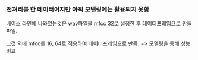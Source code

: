 ### 전처리를 한 데이터이지만 아직 모델링에는  활용되지 못함


베이스 라인에 나와있는것은 wav파일을 mfcc 32로 설정한 후 데이터프레임으로 만들 파일.

그것 외에 mfcc를 16, 64로 적용하여 데이터프레임으로 만듬. => 모델링을 통해 성능 비교

